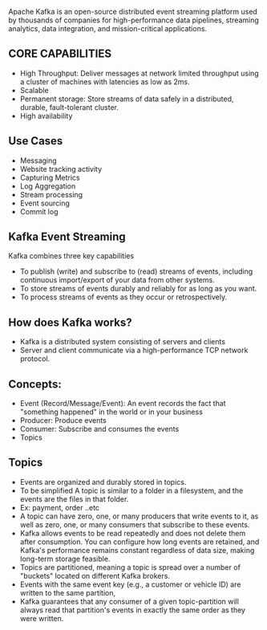 Apache Kafka is an open-source distributed event streaming platform used by thousands of companies for high-performance data pipelines, streaming analytics, data integration, and mission-critical applications.

## CORE CAPABILITIES
* High Throughput: Deliver messages at network limited throughput using a cluster of machines with latencies as low as 2ms.
* Scalable
* Permanent storage: Store streams of data safely in a distributed, durable, fault-tolerant cluster.
* High availability

## Use Cases
* Messaging
* Website tracking activity
* Capturing Metrics
* Log Aggregation
* Stream processing
* Event sourcing
* Commit log


## Kafka Event Streaming
Kafka combines three key capabilities
* To publish (write) and subscribe to (read) streams of events, including continuous import/export of your data from other systems.
* To store streams of events durably and reliably for as long as you want.
* To process streams of events as they occur or retrospectively.

## How does Kafka works?

* Kafka is a distributed system consisting of servers and clients
* Server and client communicate via a high-performance TCP network protocol.


## Concepts:
* Event (Record/Message/Event): An event records the fact that "something happened" in the world or in your business
* Producer: Produce events
* Consumer: Subscribe and consumes the events
* Topics

## Topics
* Events are organized and durably stored in topics. 
* To be simplified A topic is similar to a folder in a filesystem, and the events are the files in that folder.
* Ex: payment, order ..etc
* A topic can have zero, one, or many producers that write events to it, as well as zero, one, or many consumers that subscribe to these events. 
* Kafka allows events to be read repeatedly and does not delete them after consumption. You can configure how long events are retained, and Kafka's performance remains constant regardless of data size, making long-term storage feasible.
* Topics are partitioned, meaning a topic is spread over a number of "buckets" located on different Kafka brokers. 
* Events with the same event key (e.g., a customer or vehicle ID) are written to the same partition,  
* Kafka guarantees that any consumer of a given topic-partition will always read that partition's events in exactly the same order as they were written.




